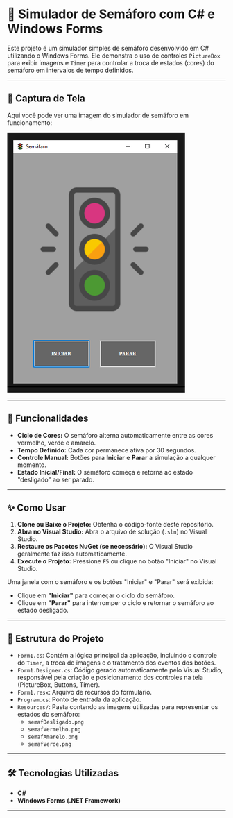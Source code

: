 
# 🚦 Simulador de Semáforo com C# e Windows Forms

Este projeto é um simulador simples de semáforo desenvolvido em C# utilizando o Windows Forms. Ele demonstra o uso de controles `PictureBox` para exibir imagens e `Timer` para controlar a troca de estados (cores) do semáforo em intervalos de tempo definidos.

---

## 📸 Captura de Tela

Aqui você pode ver uma imagem do simulador de semáforo em funcionamento:

![Captura de Tela do Semáforo](imagem/print.png)

---

## 🚀 Funcionalidades

* **Ciclo de Cores:** O semáforo alterna automaticamente entre as cores vermelho, verde e amarelo.
* **Tempo Definido:** Cada cor permanece ativa por 30 segundos.
* **Controle Manual:** Botões para **Iniciar** e **Parar** a simulação a qualquer momento.
* **Estado Inicial/Final:** O semáforo começa e retorna ao estado "desligado" ao ser parado.

---

## ✨ Como Usar

1.  **Clone ou Baixe o Projeto:** Obtenha o código-fonte deste repositório.
2.  **Abra no Visual Studio:** Abra o arquivo de solução (`.sln`) no Visual Studio.
3.  **Restaure os Pacotes NuGet (se necessário):** O Visual Studio geralmente faz isso automaticamente.
4.  **Execute o Projeto:** Pressione `F5` ou clique no botão "Iniciar" no Visual Studio.

Uma janela com o semáforo e os botões "Iniciar" e "Parar" será exibida:

* Clique em **"Iniciar"** para começar o ciclo do semáforo.
* Clique em **"Parar"** para interromper o ciclo e retornar o semáforo ao estado desligado.

---

## 📂 Estrutura do Projeto

* `Form1.cs`: Contém a lógica principal da aplicação, incluindo o controle do `Timer`, a troca de imagens e o tratamento dos eventos dos botões.
* `Form1.Designer.cs`: Código gerado automaticamente pelo Visual Studio, responsável pela criação e posicionamento dos controles na tela (PictureBox, Buttons, Timer).
* `Form1.resx`: Arquivo de recursos do formulário.
* `Program.cs`: Ponto de entrada da aplicação.
* `Resources/`: Pasta contendo as imagens utilizadas para representar os estados do semáforo:
    * `semafDesligado.png`
    * `semafVermelho.png`
    * `semafAmarelo.png`
    * `semafVerde.png`
---

## 🛠️ Tecnologias Utilizadas

* **C#**
* **Windows Forms (.NET Framework)**

---




